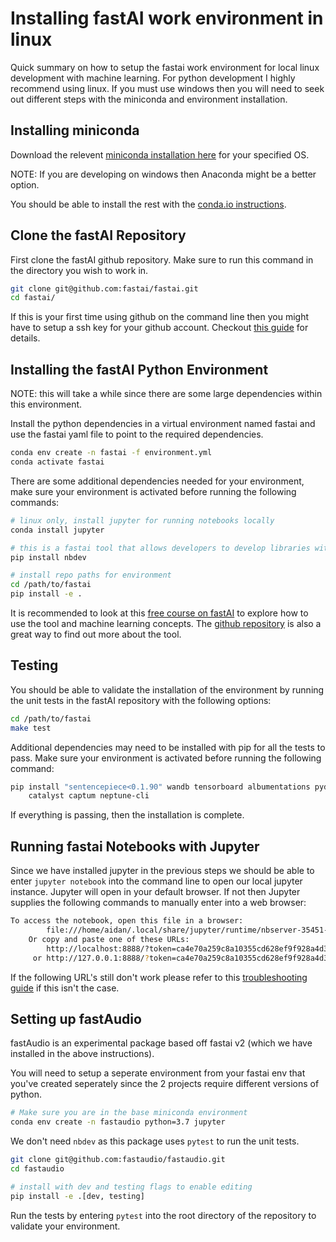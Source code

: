 # Installing fastAI work environment in linux

Quick summary on how to setup the fastai work environment for local linux development with machine learning. For python development I highly recommend using linux.
If you must use windows then you will need to seek out different steps with the miniconda and environment installation.

## Installing miniconda

Download the relevent [miniconda installation here](https://docs.conda.io/en/latest/miniconda.html#linux-installers) for your specified OS.

NOTE: If you are developing on windows then Anaconda might be a better option.

You should be able to install the rest with the [conda.io instructions](https://conda.io/projects/conda/en/latest/user-guide/install/linux.html).

## Clone the fastAI Repository

First clone the fastAI github repository. Make sure to run this command in the directory you wish to work in.

```bash
git clone git@github.com:fastai/fastai.git
cd fastai/
```

If this is your first time using github on the command line then you might have to setup a ssh key for your github account. Checkout [this guide](https://docs.github.com/en/free-pro-team@latest/github/authenticating-to-github/connecting-to-github-with-ssh) for details. 

## Installing the fastAI Python Environment

NOTE: this will take a while since there are some large dependencies within this environment.

Install the python dependencies in a virtual environment named fastai and use the fastai yaml file to point to the required dependencies.

```bash
conda env create -n fastai -f environment.yml
conda activate fastai
```

There are some additional dependencies needed for your environment, make sure your environment is activated before running the following commands:

```bash
# linux only, install jupyter for running notebooks locally
conda install jupyter

# this is a fastai tool that allows developers to develop libraries within jupyter
pip install nbdev

# install repo paths for environment
cd /path/to/fastai
pip install -e .
```

It is recommended to look at this [free course on fastAI](https://course.fast.ai/) to explore how to use the tool and machine learning concepts. The [github repository](https://github.com/fastai/fastai) is also a great way to find out more about the tool.

## Testing

You should be able to validate the installation of the environment by running the unit tests in the fastAI repository with the following options:

```bash
cd /path/to/fastai
make test
```

Additional dependencies may need to be installed with pip for all the tests to pass. Make sure your environment is activated before running the following command:

```bash
pip install "sentencepiece<0.1.90" wandb tensorboard albumentations pydicom opencv-python scikit-image pyarrow kornia \
    catalyst captum neptune-cli
```

If everything is passing, then the installation is complete.

## Running fastai Notebooks with Jupyter

Since we have installed jupyter in the previous steps we should be able to enter `jupyter notebook` into the command line to open our local jupyter instance. Jupyter will open in your default browser. If not then Jupyter supplies the following commands to manually enter into a web browser:

```bash
To access the notebook, open this file in a browser:
        file:///home/aidan/.local/share/jupyter/runtime/nbserver-35451-open.html
    Or copy and paste one of these URLs:
        http://localhost:8888/?token=ca4e70a259c8a10355cd628ef9f928a4d345ebc97b304b2a
     or http://127.0.0.1:8888/?token=ca4e70a259c8a10355cd628ef9f928a4d345ebc97b304b2a
```

If the following URL's still don't work please refer to this [troubleshooting guide](https://jupyter-notebook.readthedocs.io/en/stable/troubleshooting.html) if this isn't the case.

## Setting up fastAudio

fastAudio is an experimental package based off fastai v2 (which we have installed in the above instructions).

You will need to setup a seperate environment from your fastai env that you've created seperately since the 2 projects require different versions of python.

```bash
# Make sure you are in the base miniconda environment
conda env create -n fastaudio python=3.7 jupyter
```

We don't need `nbdev` as this package uses `pytest` to run the unit tests.

```bash
git clone git@github.com:fastaudio/fastaudio.git
cd fastaudio

# install with dev and testing flags to enable editing
pip install -e .[dev, testing]
```

Run the tests by entering `pytest` into the root directory of the repository to validate your environment.
